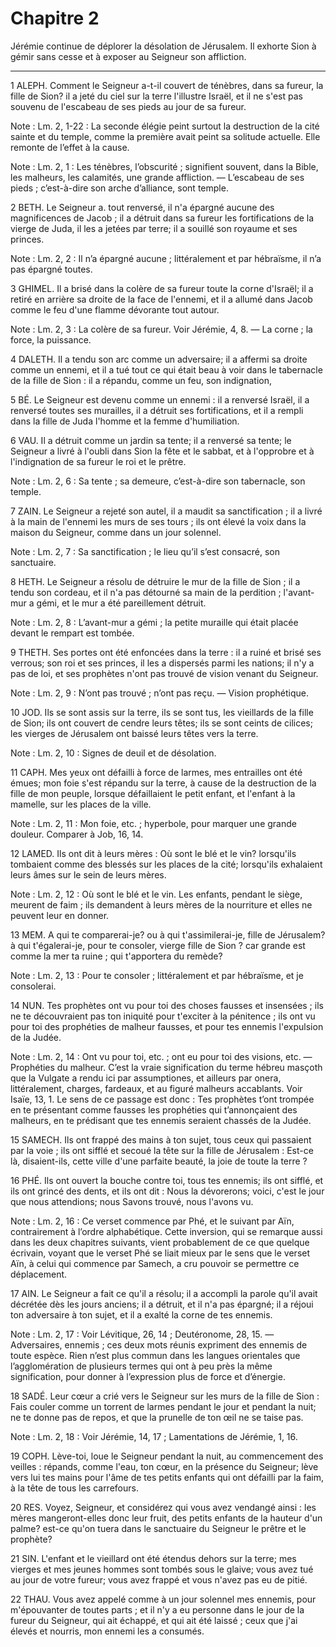 # Chapitre 2

Jérémie continue de déplorer la désolation de Jérusalem.
Il exhorte Sion à gémir sans cesse et à exposer au Seigneur son affliction.

***

1 ALEPH.
Comment le Seigneur a-t-il couvert de ténèbres, dans sa fureur, la fille de Sion? il a jeté du ciel sur la terre l'illustre Israël, et il ne s'est pas souvenu de l'escabeau de ses pieds au jour de sa fureur.

<span class="bible-note">Note : </span> Lm. 2, 1-22 : La seconde élégie peint surtout la destruction de la cité sainte et du temple, comme la première avait peint sa solitude actuelle. Elle remonte de l’effet à la cause.

<span class="bible-note">Note : </span> Lm. 2, 1 : Les ténèbres, l’obscurité ; signifient souvent, dans la Bible, les malheurs, les calamités, une grande affliction. ― L’escabeau de ses pieds ; c’est-à-dire son arche d’alliance, sont temple.


2 BETH.
Le Seigneur a. tout renversé, il n'a épargné aucune des magnificences de Jacob ; il a détruit dans sa fureur les fortifications de la vierge de Juda, il les a jetées par terre; il a souillé son royaume et ses princes.

<span class="bible-note">Note : </span> Lm. 2, 2 : Il n’a épargné aucune ; littéralement et par hébraïsme, il n’a pas épargné toutes.


3 GHIMEL.
Il a brisé dans la colère de sa fureur toute la corne d'Israël; il a retiré en arrière sa droite de la face de l'ennemi, et il a allumé dans Jacob comme le feu d'une flamme dévorante tout autour.

<span class="bible-note">Note : </span> Lm. 2, 3 : La colère de sa fureur. Voir Jérémie, 4, 8. ― La corne ; la force, la puissance.


4 DALETH.
Il a tendu son arc comme un adversaire; il a affermi sa droite comme un ennemi, et il a tué tout ce qui était beau à voir dans le tabernacle de la fille de Sion : il a répandu, comme un feu, son indignation,


5 BÉ.
Le Seigneur est devenu comme un ennemi : il a renversé Israël, il a renversé toutes ses murailles, il a détruit ses fortifications, et il a rempli dans la fille de Juda l'homme et la femme d'humiliation.


6 VAU.
Il a détruit comme un jardin sa tente; il a renversé sa tente; le Seigneur a livré à l'oubli dans Sion la fête et le sabbat, et à l'opprobre et à l'indignation de sa fureur le roi et le prêtre.

<span class="bible-note">Note : </span> Lm. 2, 6 : Sa tente ; sa demeure, c’est-à-dire son tabernacle, son temple.


7 ZAIN.
Le Seigneur a rejeté son autel, il a maudit sa sanctification ; il a livré à la main de l'ennemi les murs de ses tours ; ils ont élevé la voix dans la maison du Seigneur, comme dans un jour solennel.

<span class="bible-note">Note : </span> Lm. 2, 7 : Sa sanctification ; le lieu qu’il s’est consacré, son sanctuaire.


8 HETH.
Le Seigneur a résolu de détruire le mur de la fille de Sion ; il a tendu son cordeau, et il n'a pas détourné sa main de la perdition ; l'avant-mur a gémi, et le mur a été pareillement détruit.

<span class="bible-note">Note : </span> Lm. 2, 8 : L’avant-mur a gémi ; la petite muraille qui était placée devant le rempart est tombée.


9 THETH.
Ses portes ont été enfoncées dans la terre : il a ruiné et brisé ses verrous; son roi et ses princes, il les a dispersés parmi les nations; il n'y a pas de loi, et ses prophètes n'ont pas trouvé de vision venant du Seigneur.

<span class="bible-note">Note : </span> Lm. 2, 9 : N’ont pas trouvé ; n’ont pas reçu. ― Vision prophétique.


10 JOD.
Ils se sont assis sur la terre, ils se sont tus, les vieillards de la fille de Sion; ils ont couvert de cendre leurs têtes; ils se sont ceints de cilices; les vierges de Jérusalem ont baissé leurs têtes vers la terre.

<span class="bible-note">Note : </span> Lm. 2, 10 : Signes de deuil et de désolation.


11 CAPH.
Mes yeux ont défailli à force de larmes, mes entrailles ont été émues; mon foie s'est répandu sur la terre, à cause de la destruction de la fille de mon peuple, lorsque défaillaient le petit enfant, et l'enfant à la mamelle, sur les places de la ville.

<span class="bible-note">Note : </span> Lm. 2, 11 : Mon foie, etc. ; hyperbole, pour marquer une grande douleur. Comparer à Job, 16, 14.


12 LAMED.
Ils ont dit à leurs mères : Où sont le blé et le vin? lorsqu'ils tombaient comme des blessés sur les places de la cité; lorsqu'ils exhalaient leurs âmes sur le sein de leurs mères.

<span class="bible-note">Note : </span> Lm. 2, 12 : Où sont le blé et le vin. Les enfants, pendant le siège, meurent de faim ; ils demandent à leurs mères de la nourriture et elles ne peuvent leur en donner.


13 MEM.
A qui te comparerai-je? ou à qui t'assimilerai-je, fille de Jérusalem? à qui t'égalerai-je, pour te consoler, vierge fille de Sion ? car grande est comme la mer ta ruine ; qui t'apportera du remède?

<span class="bible-note">Note : </span> Lm. 2, 13 : Pour te consoler ; littéralement et par hébraïsme, et je consolerai.


14 NUN.
Tes prophètes ont vu pour toi des choses fausses et insensées ; ils ne te découvraient pas ton iniquité pour t'exciter à la pénitence ; ils ont vu pour toi des prophéties de malheur fausses, et pour tes ennemis l'expulsion de la Judée.

<span class="bible-note">Note : </span> Lm. 2, 14 : Ont vu pour toi, etc. ; ont eu pour toi des visions, etc. ― Prophéties du malheur. C’est la vraie signification du terme hébreu masçoth que la Vulgate a rendu ici par assumptiones, et ailleurs par onera, littéralement, charges, fardeaux, et au figuré malheurs accablants. Voir Isaïe, 13, 1. Le sens de ce passage est donc : Tes prophètes t’ont trompée en te présentant comme fausses les prophéties qui t’annonçaient des malheurs, en te prédisant que tes ennemis seraient chassés de la Judée.


15 SAMECH.
Ils ont frappé des mains à ton sujet, tous ceux qui passaient par la voie ; ils ont sifflé et secoué la tête sur la fille de Jérusalem : Est-ce là, disaient-ils, cette ville d'une parfaite beauté, la joie de toute la terre ?


16 PHÉ.
Ils ont ouvert la bouche contre toi, tous tes ennemis; ils ont sifflé, et ils ont grincé des dents, et ils ont dit : Nous la dévorerons; voici, c'est le jour que nous attendions; nous Savons trouvé, nous l'avons vu.

<span class="bible-note">Note : </span> Lm. 2, 16 : Ce verset commence par Phé, et le suivant par Aïn, contrairement à l’ordre alphabétique. Cette inversion, qui se remarque aussi dans les deux chapitres suivants, vient probablement de ce que quelque écrivain, voyant que le verset Phé se liait mieux par le sens que le verset Aïn, à celui qui commence par Samech, a cru pouvoir se permettre ce déplacement.


17 AIN.
Le Seigneur a fait ce qu'il a résolu; il a accompli la parole qu'il avait décrétée dès les jours anciens; il a détruit, et il n'a pas épargné; il a réjoui ton adversaire à ton sujet, et il a exalté la corne de tes ennemis.

<span class="bible-note">Note : </span> Lm. 2, 17 : Voir Lévitique, 26, 14 ; Deutéronome, 28, 15. ― Adversaires, ennemis ; ces deux mots réunis expriment des ennemis de toute espèce. Rien n’est plus commun dans les langues orientales que l’agglomération de plusieurs termes qui ont à peu près la même signification, pour donner à l’expression plus de force et d’énergie.


18 SADÉ.
Leur cœur a crié vers le Seigneur sur les murs de la fille de Sion : Fais couler comme un torrent de larmes pendant le jour et pendant la nuit; ne te donne pas de repos, et que la prunelle de ton œil ne se taise pas.

<span class="bible-note">Note : </span> Lm. 2, 18 : Voir Jérémie, 14, 17 ; Lamentations de Jérémie, 1, 16.


19 COPH.
Lève-toi, loue le Seigneur pendant la nuit, au commencement des veilles : répands, comme l'eau, ton cœur, en la présence du Seigneur; lève vers lui tes mains pour l'âme de tes petits enfants qui ont défailli par la faim, à la tête de tous les carrefours.


20 RES.
Voyez, Seigneur, et considérez qui vous avez vendangé ainsi : les mères mangeront-elles donc leur fruit, des petits enfants de la hauteur d'un palme? est-ce qu'on tuera dans le sanctuaire du Seigneur le prêtre et le prophète?


21 SIN.
L'enfant et le vieillard ont été étendus dehors sur la terre; mes vierges et mes jeunes hommes sont tombés sous le glaive; vous avez tué au jour de votre fureur; vous avez frappé et vous n'avez pas eu de pitié.


22 THAU.
Vous avez appelé comme à un jour solennel mes ennemis, pour m'épouvanter de toutes parts ; et il n'y a eu personne dans le jour de la fureur du Seigneur, qui ait échappé, et qui ait été laissé ; ceux que j'ai élevés et nourris, mon ennemi les a consumés.

